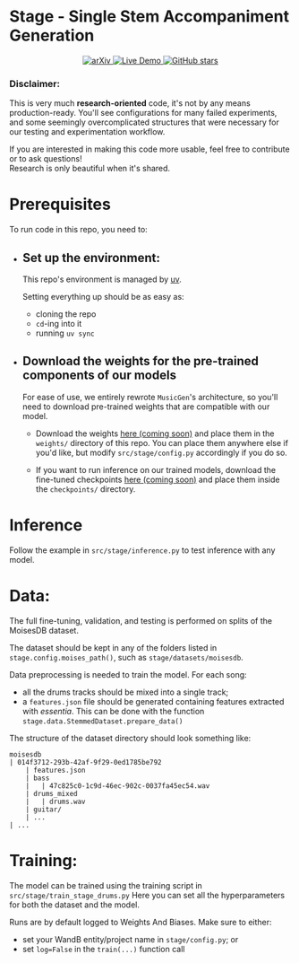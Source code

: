 # Stage - Single Stem Accompaniment Generation
<p align="center">
  <a href="https://arxiv.org/abs/2504.05690">
    <img alt="arXiv" src="https://img.shields.io/badge/arXiv-2504.05690-b31b1b?logo=arxiv&labelColor=gray">
  </a>
  <!-- <a href="https://YOUR-PROJECT-SITE">
    <img alt="Project Page" src="https://img.shields.io/badge/Project-Page-3fb950?logo=githubpages&labelColor=gray">
  </a> -->
  <a href="https://https://giorgioskij.github.io/stage-demo/">
    <img alt="Live Demo" src="https://img.shields.io/badge/Demo-Samples-1997B5?labelColor=gray">
  </a>
  <!-- <a href="https://colab.research.google.com/github/OWNER/REPO/blob/main/notebooks/DEMO.ipynb">
    <img alt="Colab" src="https://colab.research.google.com/assets/colab-badge.svg">
  </a> -->
  <!-- <a href="https://huggingface.co/spaces/ORG/SPACE">
    <img alt="HF Spaces" src="https://img.shields.io/badge/🤗-Spaces-ffcc4d?labelColor=gray">
  </a> -->
  <!-- <a href="https://paperswithcode.com/paper/YOUR-PWC-SLUG">
    <img alt="Papers with Code" src="https://img.shields.io/badge/Papers%20with%20Code-Page-2b7cde?logo=paperswithcode&labelColor=gray">
  </a> -->
  <!-- <a href="https://hub.docker.com/r/NAMESPACE/IMAGE">
    <img alt="Docker Pulls" src="https://img.shields.io/docker/pulls/NAMESPACE/IMAGE?label=Docker%20pulls">
  </a> -->
  <!-- <a href="https://github.com/giorgioskig/stage/blob/main/LICENSE">
    <img alt="License: MIT" src="https://img.shields.io/badge/License-MIT-blue.svg">
  </a> -->
  <a href="https://github.com/giorgioskij/STAGE/stargazers">
    <img alt="GitHub stars" src="https://img.shields.io/github/stars/giorgioskij/stage?style=social">
  </a>
  <!-- <a href="https://doi.org/DOI_HERE">
    <img alt="DOI" src="https://zenodo.org/badge/DOI/DOI_HERE.svg">
  </a> -->
</p>


### Disclaimer:
This is very much **research-oriented** code, it's not by any means production-ready. You'll see configurations for many failed experiments, and some seemingly overcomplicated structures that were necessary for our testing and experimentation workflow. 

If you are interested in making this code more usable, feel free to contribute or to ask questions! <br>Research is only beautiful when it's shared.


# Prerequisites
To run code in this repo, you need to:

- ## Set up the environment:
    This repo's environment is managed by [uv](https://docs.astral.sh/uv/).

    Setting everything up should be as easy as:
    - cloning the repo
    - `cd`-ing into it
    - running `uv sync`

- ## Download the weights for the pre-trained components of our models
    For ease of use, we entirely rewrote `MusicGen`'s architecture, so you'll need to download pre-trained weights that are compatible with our model.

    - Download the weights [here (coming soon)]() and place them in the `weights/` directory of this repo. You can place them anywhere else if you'd like, but modify `src/stage/config.py` accordingly if you do so.

    - If you want to run inference on our trained models, download the fine-tuned checkpoints [here (coming soon)]() and place them inside the `checkpoints/` directory.


# Inference

Follow the example in `src/stage/inference.py` to test inference with any model.


# Data:

The full fine-tuning, validation, and testing is performed on splits of the MoisesDB dataset.

The dataset should be kept in any of the folders listed in `stage.config.moises_path()`, such as `stage/datasets/moisesdb`.

Data preprocessing is needed to train the model. For each song:
- all the drums tracks should be mixed into a single track;
- a `features.json` file should be generated containing features extracted with *essentia*.
This can be done with the function `stage.data.StemmedDataset.prepare_data()`

The structure of the dataset directory should look something like:
```
moisesdb
| 014f3712-293b-42af-9f29-0ed1785be792 
    | features.json
    | bass
    |   | 47c825c0-1c9d-46ec-902c-0037fa45ec54.wav
    | drums_mixed
    |   | drums.wav
    | guitar/
    | ...
| ...
```

# Training: 

The model can be trained using the training script in `src/stage/train_stage_drums.py`
Here you can set all the hyperparameters for both the dataset and the model.

Runs are by default logged to Weights And Biases. Make sure to either:
- set your WandB entity/project name in `stage/config.py`; or
- set `log=False` in the `train(...)` function call
